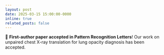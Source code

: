 ```yaml
---
layout: post
date: 2025-03-15 15:00:00-0000
inline: true
related_posts: false
---
```


📰 **First-author paper accepted in Pattern Recognition Letters**! Our work on unpaired chest X-ray translation for lung opacity diagnosis has been accepted.
